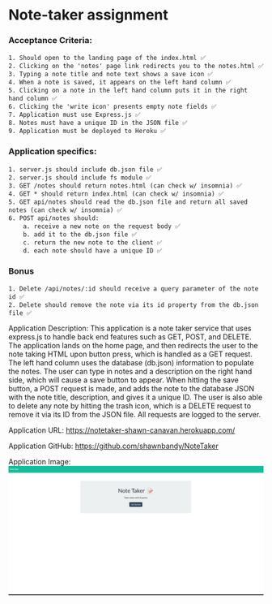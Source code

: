 # Note-taker assignment

### Acceptance Criteria: 
    1. Should open to the landing page of the index.html ✅
    2. Clicking on the 'notes' page link redirects you to the notes.html ✅
    3. Typing a note title and note text shows a save icon ✅
    4. When a note is saved, it appears on the left hand column ✅
    5. Clicking on a note in the left hand column puts it in the right hand column ✅
    6. Clicking the 'write icon' presents empty note fields ✅
    7. Application must use Express.js ✅
    8. Notes must have a unique ID in the JSON file ✅
    9. Application must be deployed to Heroku ✅

### Application specifics:
    1. server.js should include db.json file ✅
    2. server.js should include fs module ✅
    3. GET /notes should return notes.html (can check w/ insomnia) ✅
    4. GET * should return index.html (can check w/ insomnia) ✅
    5. GET api/notes should read the db.json file and return all saved notes (can check w/ insomnia) ✅
    6. POST api/notes should:
        a. receive a new note on the request body ✅
        b. add it to the db.json file ✅
        c. return the new note to the client ✅
        d. each note should have a unique ID ✅

### Bonus
    1. Delete /api/notes/:id should receive a query parameter of the note id ✅
    2. Delete should remove the note via its id property from the db.json file ✅


Application Description: This application is a note taker service that uses express.js to handle back end features such as GET, POST, and DELETE. The application lands on the home page, and then redirects the user to the note taking HTML upon button press, which is handled as a GET request. The left hand column uses the database (db.json) information to populate the notes. The user can type in notes and a description on the right hand side, which will cause a save button to appear. When hitting the save button, a POST request is made, and adds the note to the database JSON with the note title, description, and gives it a unique ID. The user is also able to delete any note by hitting the trash icon, which is a DELETE request to remove it via its ID from the JSON file. All requests are logged to the server.



Application URL: https://notetaker-shawn-canavan.herokuapp.com/

Application GitHub: https://github.com/shawnbandy/NoteTaker

Application Image: ![alt text](https://github.com/shawnbandy/NoteTaker/blob/main/Assets/imagesimages.gif)
